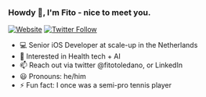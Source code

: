 ### Howdy 👋, I'm Fito - nice to meet you.

[![Website](https://img.shields.io/website?label=fitotoledano.com&style=for-the-badge&url=https%3A%2F%2Ffitotoledano.com)](https://fitotoledano.com/)
[![Twitter Follow](https://img.shields.io/twitter/follow/fitotoledano?color=1DA1F2&logo=twitter&style=for-the-badge)](https://twitter.com/intent/follow?original_referer=https%3A%2F%2Fgithub.com%2Fjlong5795&screen_name=fitotoledano)

- 💻 Senior iOS Developer at scale-up in the Netherlands
- 🌱 Interested in Health tech + AI
- 📫 Reach out via twitter @fitotoledano, or LinkedIn
- 😃 Pronouns: he/him
- ⚡ Fun fact: I once was a semi-pro tennis player
